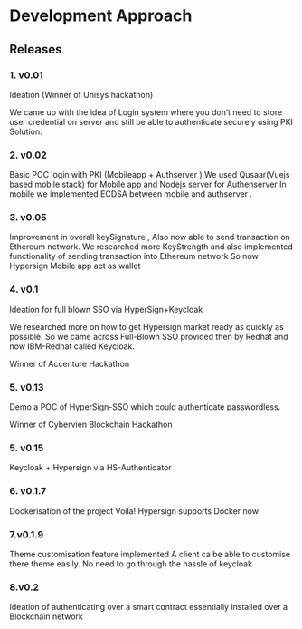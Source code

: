 # Development Approach

## Releases

### 1. v0.01
Ideation (Winner of Unisys hackathon)

We came up with the idea of Login system where you don’t need to store user credential on server and still be able to authenticate securely using PKI Solution.

### 2. v0.02 
 Basic POC login with PKI (Mobileapp + Authserver )
We used Qusaar(Vuejs based mobile stack) for Mobile app and Nodejs server for Authenserver
In mobile we implemented ECDSA between mobile and authserver .

### 3. v0.05
Improvement in overall keySignature , Also now able to send transaction on Ethereum network.
We researched more KeyStrength and also implemented functionality of sending transaction into Ethereum network
So now Hypersign Mobile app act as wallet

### 4. v0.1
Ideation for full blown SSO via HyperSign+Keycloak 
 
We researched more on how to get Hypersign market ready as quickly as possible.
So we came across Full-Blown SSO provided then by Redhat and now IBM-Redhat called Keycloak.

Winner of Accenture Hackathon 

### 5. v0.13
Demo a POC of HyperSign-SSO which could authenticate passwordless.

Winner of Cybervien Blockchain Hackathon

### 5. v0.15
Keycloak + Hypersign via HS-Authenticator . 

### 6. v0.1.7
Dockerisation of the project 
Voila! Hypersign supports Docker now

### 7.v0.1.9
Theme customisation feature implemented 
A client ca be able to customise there theme easily. No need to go through the hassle of keycloak

### 8.v0.2
Ideation of authenticating over a smart contract essentially installed over a Blockchain network
